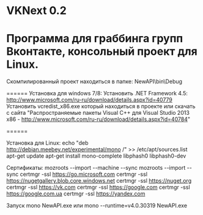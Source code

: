 VKNext 0.2
======
Программа для граббинга групп Вконтакте, консольный проект для Linux.
======

Скомпилированный проект находиться в папке: NewAPI\bin\Debug

======
Установка для windows 7/8: 
Установить .NET Framework 4.5: http://www.microsoft.com/ru-ru/download/details.aspx?id=40779
Установить vcredist_x86.exe который находиться в проекте или скачать с сайта "Распространяемые пакеты Visual C++ для Visual Studio 2013 x86 - http://www.microsoft.com/ru-ru/download/details.aspx?id=40784"

======

Установка для Linux:
echo "deb http://debian.meebey.net/experimental/mono /" >> /etc/apt/sources.list
apt-get update
apt-get install mono-complete libphash0 libphash0-dev

Сертификаты:
mozroots --import --machine --sync
mozroots --import --sync
certmgr -ssl https://go.microsoft.com
certmgr -ssl https://nugetgallery.blob.core.windows.net
certmgr -ssl https://nuget.org
certmgr -ssl https://vk.com
certmgr -ssl https://google.com
certmgr -ssl https://google.com.ua
certmgr -ssl https://yandex.com

Запуск
mono NewAPI.exe или mono --runtime=v4.0.30319 NewAPI.exe


